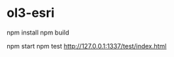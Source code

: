 # ol3-esri

  npm install
  npm build

  npm start
  npm test
  http://127.0.0.1:1337/test/index.html
